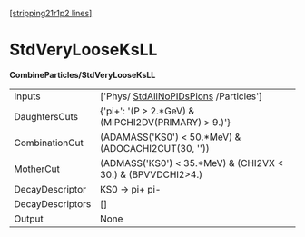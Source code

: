 [[stripping21r1p2 lines]](./stripping21r1p2-index)

# StdVeryLooseKsLL

**CombineParticles/StdVeryLooseKsLL**

|                  |                                                                                 |
|------------------|---------------------------------------------------------------------------------|
| Inputs           | ['Phys/ [StdAllNoPIDsPions](./stripping21r1p2-stdallnopidspions) /Particles'] |
| DaughtersCuts    | {'pi+': '(P \> 2.\*GeV) & (MIPCHI2DV(PRIMARY) \> 9.)'}                          |
| CombinationCut   | (ADAMASS('KS0') \< 50.\*MeV) & (ADOCACHI2CUT(30, ''))                           |
| MotherCut        | (ADMASS('KS0') \< 35.\*MeV) & (CHI2VX \< 30.) & (BPVVDCHI2\>4.)                 |
| DecayDescriptor  | KS0 -\> pi+ pi-                                                                 |
| DecayDescriptors | []                                                                            |
| Output           | None                                                                            |
